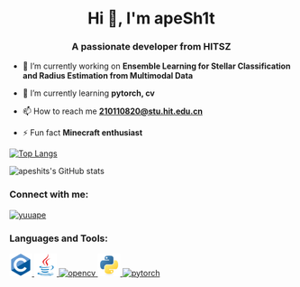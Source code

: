<h1 align="center">Hi 👋, I'm apeSh1t</h1>
<h3 align="center">A passionate developer from HITSZ</h3>

- 🔭 I’m currently working on **Ensemble Learning for Stellar Classification and Radius Estimation from Multimodal Data**

- 🌱 I’m currently learning **pytorch, cv**

- 📫 How to reach me **210110820@stu.hit.edu.cn**

- ⚡ Fun fact **Minecraft enthusiast**

[![Top Langs](https://github-readme-stats.vercel.app/api/top-langs/?username=apeSh1t&layout=compact)](https://github.com/apeshits/github-readme-stats)


![apeshits's GitHub stats](https://github-readme-stats.vercel.app/api?username=apeSh1t&show_icons=true&theme=tokyonight)

<h3 align="left">Connect with me:</h3>
<p align="left">
<a href="https://kaggle.com/yuuape" target="blank"><img align="center" src="https://raw.githubusercontent.com/rahuldkjain/github-profile-readme-generator/master/src/images/icons/Social/kaggle.svg" alt="yuuape" height="30" width="40" /></a>
</p>

<h3 align="left">Languages and Tools:</h3>
<p align="left"> <a href="https://www.cprogramming.com/" target="_blank" rel="noreferrer"> <img src="https://raw.githubusercontent.com/devicons/devicon/master/icons/c/c-original.svg" alt="c" width="40" height="40"/> </a> <a href="https://www.java.com" target="_blank" rel="noreferrer"> <img src="https://raw.githubusercontent.com/devicons/devicon/master/icons/java/java-original.svg" alt="java" width="40" height="40"/> </a> <a href="https://opencv.org/" target="_blank" rel="noreferrer"> <img src="https://www.vectorlogo.zone/logos/opencv/opencv-icon.svg" alt="opencv" width="40" height="40"/> </a> <a href="https://www.python.org" target="_blank" rel="noreferrer"> <img src="https://raw.githubusercontent.com/devicons/devicon/master/icons/python/python-original.svg" alt="python" width="40" height="40"/> </a> <a href="https://pytorch.org/" target="_blank" rel="noreferrer"> <img src="https://www.vectorlogo.zone/logos/pytorch/pytorch-icon.svg" alt="pytorch" width="40" height="40"/> </a> 

</p>
